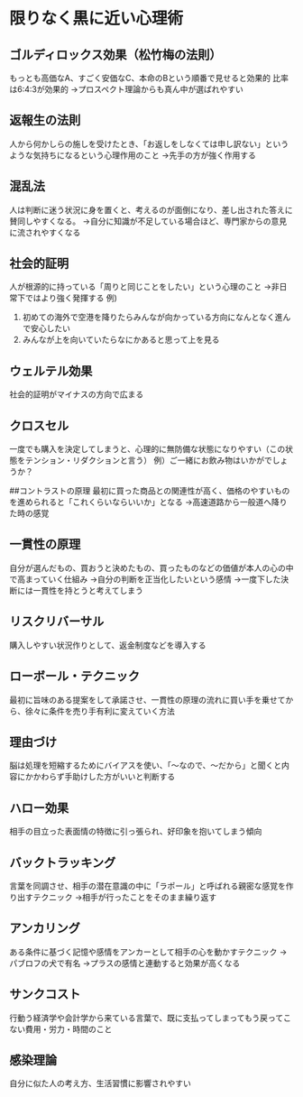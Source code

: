 # 限りなく黒に近い心理術
## ゴルディロックス効果（松竹梅の法則）
もっとも高価なA、すごく安価なC、本命のBという順番で見せると効果的
比率は6:4:3が効果的
→プロスペクト理論からも真ん中が選ばれやすい

## 返報生の法則
人から何かしらの施しを受けたとき、「お返しをしなくては申し訳ない」というような気持ちになるという心理作用のこと
→先手の方が強く作用する

## 混乱法
人は判断に迷う状況に身を置くと、考えるのが面倒になり、差し出された答えに賛同しやすくなる。
→自分に知識が不足している場合ほど、専門家からの意見に流されやすくなる

## 社会的証明
人が根源的に持っている「周りと同じことをしたい」という心理のこと
→非日常下ではより強く発揮する
例)
1. 初めての海外で空港を降りたらみんなが向かっている方向になんとなく進んで安心したい
1. みんなが上を向いていたらなにかあると思って上を見る

## ウェルテル効果
社会的証明がマイナスの方向で広まる

## クロスセル
一度でも購入を決定してしまうと、心理的に無防備な状態になりやすい（この状態をテンション・リダクションと言う）
例）ご一緒にお飲み物はいかがでしょうか？

##コントラストの原理
最初に買った商品との関連性が高く、価格のやすいものを進められると「これくらいならいいか」となる
→高速道路から一般道へ降りた時の感覚

## 一貫性の原理
自分が選んだもの、買おうと決めたもの、買ったものなどの価値が本人の心の中で高まっていく仕組み
→自分の判断を正当化したいという感情
→一度下した決断には一貫性を持とうと考えてしまう

## リスクリバーサル
購入しやすい状況作りとして、返金制度などを導入する

## ローボール・テクニック
最初に旨味のある提案をして承諾させ、一貫性の原理の流れに買い手を乗せてから、徐々に条件を売り手有利に変えていく方法

## 理由づけ
脳は処理を短縮するためにバイアスを使い、「〜なので、〜だから」と聞くと内容にかかわらず手助けした方がいいと判断する

## ハロー効果
相手の目立った表面情の特徴に引っ張られ、好印象を抱いてしまう傾向

## バックトラッキング
言葉を同調させ、相手の潜在意識の中に「ラポール」と呼ばれる親密な感覚を作り出すテクニック
→相手が行ったことをそのまま繰り返す

## アンカリング
ある条件に基づく記憶や感情をアンカーとして相手の心を動かすテクニック
→パブロフの犬で有名
→プラスの感情と連動すると効果が高くなる

## サンクコスト
行動う経済学や会計学から来ている言葉で、既に支払ってしまってもう戻ってこない費用・労力・時間のこと

## 感染理論
自分に似た人の考え方、生活習慣に影響されやすい









